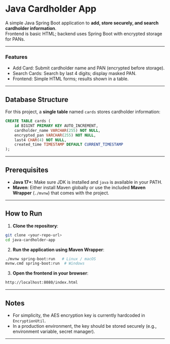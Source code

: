 # Java Cardholder App

A simple Java Spring Boot application to **add, store securely, and search cardholder information**.  
Frontend is basic HTML; backend uses Spring Boot with encrypted storage for PANs.

---

### Features
- Add Card: Submit cardholder name and PAN (encrypted before storage).  
- Search Cards: Search by last 4 digits; display masked PAN.  
- Frontend: Simple HTML forms; results shown in a table.

---

## Database Structure

For this project, a **single table** named `cards` stores cardholder information:

```sql
CREATE TABLE cards (
    id BIGINT PRIMARY KEY AUTO_INCREMENT,
    cardholder_name VARCHAR(255) NOT NULL,
    encrypted_pan VARCHAR(255) NOT NULL,
    last4 CHAR(4) NOT NULL,
    created_time TIMESTAMP DEFAULT CURRENT_TIMESTAMP
);
```
---
## Prerequisites
- **Java 17+**: Make sure JDK is installed and `java` is available in your PATH.  
- **Maven**: Either install Maven globally or use the included **Maven Wrapper** (`./mvnw`) that comes with the project. 

---

## How to Run

1. **Clone the repository**:
```bash
git clone <your-repo-url>
cd java-cardholder-app
```
2. **Run the application using Maven Wrapper**:
```bash
./mvnw spring-boot:run   # Linux / macOS
mvnw.cmd spring-boot:run  # Windows
```
3. **Open the frontend in your browser**:
```bash
http://localhost:8080/index.html
```
---

## Notes
- For simplicity, the AES encryption key is currently hardcoded in `EncryptionUtil`.  
- In a production environment, the key should be stored securely (e.g., environment variable, secret manager).

---